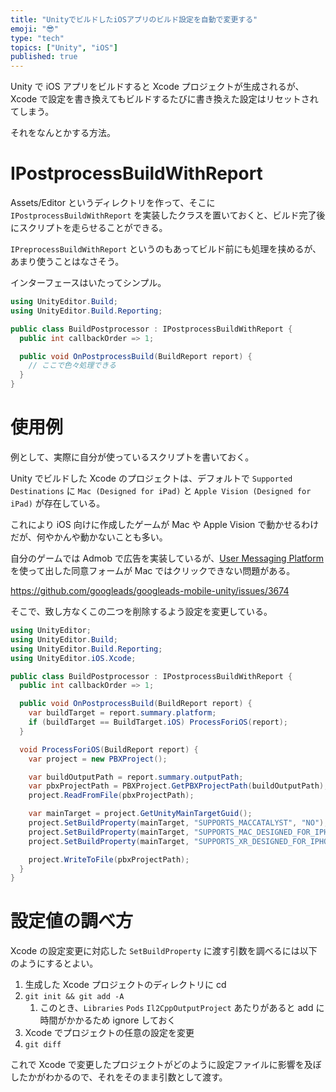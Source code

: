 ```yaml
---
title: "UnityでビルドしたiOSアプリのビルド設定を自動で変更する"
emoji: "😎"
type: "tech"
topics: ["Unity", "iOS"]
published: true
---
```


Unity で iOS アプリをビルドすると Xcode プロジェクトが生成されるが、Xcode で設定を書き換えてもビルドするたびに書き換えた設定はリセットされてしまう。

それをなんとかする方法。

# IPostprocessBuildWithReport

Assets/Editor というディレクトリを作って、そこに `IPostprocessBuildWithReport` を実装したクラスを置いておくと、ビルド完了後にスクリプトを走らせることができる。

`IPreprocessBuildWithReport` というのもあってビルド前にも処理を挟めるが、あまり使うことはなさそう。

インターフェースはいたってシンプル。

```csharp:BuildPostprocessor.cs
using UnityEditor.Build;
using UnityEditor.Build.Reporting;

public class BuildPostprocessor : IPostprocessBuildWithReport {
  public int callbackOrder => 1;

  public void OnPostprocessBuild(BuildReport report) {
    // ここで色々処理できる
  }
}

```

# 使用例

例として、実際に自分が使っているスクリプトを書いておく。

Unity でビルドした Xcode のプロジェクトは、デフォルトで `Supported Destinations` に `Mac (Designed for iPad)` と `Apple Vision (Designed for iPad)` が存在している。

これにより iOS 向けに作成したゲームが Mac や Apple Vision で動かせるわけだが、何やかんや動かないことも多い。

自分のゲームでは Admob で広告を実装しているが、[User Messaging Platform](https://developers.google.com/admob/unity/privacy) を使って出した同意フォームが Mac ではクリックできない問題がある。

https://github.com/googleads/googleads-mobile-unity/issues/3674

そこで、致し方なくこの二つを削除するよう設定を変更している。

```csharp:BuildPostprocessor.cs
using UnityEditor;
using UnityEditor.Build;
using UnityEditor.Build.Reporting;
using UnityEditor.iOS.Xcode;

public class BuildPostprocessor : IPostprocessBuildWithReport {
  public int callbackOrder => 1;

  public void OnPostprocessBuild(BuildReport report) {
    var buildTarget = report.summary.platform;
    if (buildTarget == BuildTarget.iOS) ProcessForiOS(report);
  }

  void ProcessForiOS(BuildReport report) {
    var project = new PBXProject();

    var buildOutputPath = report.summary.outputPath;
    var pbxProjectPath = PBXProject.GetPBXProjectPath(buildOutputPath);
    project.ReadFromFile(pbxProjectPath);

    var mainTarget = project.GetUnityMainTargetGuid();
    project.SetBuildProperty(mainTarget, "SUPPORTS_MACCATALYST", "NO");
    project.SetBuildProperty(mainTarget, "SUPPORTS_MAC_DESIGNED_FOR_IPHONE_IPAD", "NO");
    project.SetBuildProperty(mainTarget, "SUPPORTS_XR_DESIGNED_FOR_IPHONE_IPAD", "NO");

    project.WriteToFile(pbxProjectPath);
  }
}
```

# 設定値の調べ方

Xcode の設定変更に対応した `SetBuildProperty` に渡す引数を調べるには以下のようにするとよい。

1. 生成した Xcode プロジェクトのディレクトリに cd
2. `git init && git add -A`
   1. このとき、`Libraries` `Pods` `Il2CppOutputProject` あたりがあると add に時間がかかるため ignore しておく
3. Xcode でプロジェクトの任意の設定を変更
4. `git diff`

これで Xcode で変更したプロジェクトがどのように設定ファイルに影響を及ぼしたかがわかるので、それをそのまま引数として渡す。
